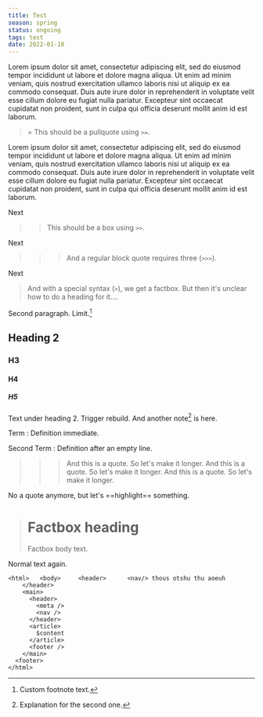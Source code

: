 ```yaml
---
title: Test
season: spring
status: ongoing
tags: test
date: 2022-01-18
---
```


Lorem ipsum dolor sit amet, consectetur adipiscing elit, sed do eiusmod tempor incididunt ut labore et dolore magna aliqua. Ut enim ad minim veniam, quis nostrud exercitation ullamco laboris nisi ut aliquip ex ea commodo consequat. Duis aute irure dolor in reprehenderit in voluptate velit esse cillum dolore eu fugiat nulla pariatur. Excepteur sint occaecat cupidatat non proident, sunt in culpa qui officia deserunt mollit anim id est laborum.

>= This should be a pullquote using `>=`.

Lorem ipsum dolor sit amet, consectetur adipiscing elit, sed do eiusmod tempor incididunt ut labore et dolore magna aliqua. Ut enim ad minim veniam, quis nostrud exercitation ullamco laboris nisi ut aliquip ex ea commodo consequat. Duis aute irure dolor in reprehenderit in voluptate velit esse cillum dolore eu fugiat nulla pariatur. Excepteur sint occaecat cupidatat non proident, sunt in culpa qui officia deserunt mollit anim id est laborum.

Next

>> This should be a box using `>>`.

Next

>>> And a regular block quote requires three (`>>>`).

Next

> And with a special syntax (`>`), we get a factbox. But then it's unclear how to do a heading for it....

Second paragraph. Limit.[^custom]

[^custom]: Custom footnote text.

## Heading 2

### H3

#### H4

##### H5

Text under heading 2. Trigger rebuild. And another note[^note] is here.

[^note]: Explanation for the second one.

Term
:  Definition immediate.

Second Term
:  Definition after an empty line.

>>> And this is a quote. So let's make it longer. And this is a quote. So let's make it longer. And this is a quote. So let's make it longer.

No a quote anymore, but let's ==highlight== something.

> # Factbox heading
>
> Factbox body text.

Normal text again.

````
<html>   <body>     <header>	  <nav/> thous otshu thu aoeuh
	</header>
  	<main>
	  <header>
	    <meta />
		<nav />
	  </header>
	  <article>
	    $content
	  </article>
	  <footer />
	</main>
  <footer>
</html>
````
